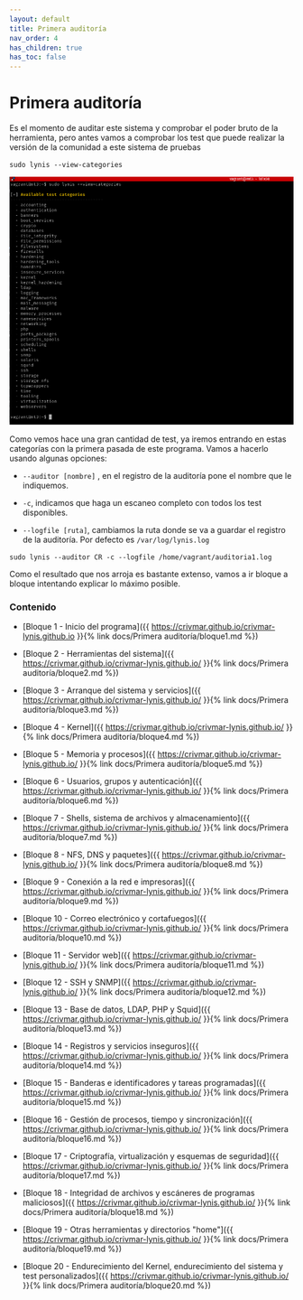 ```yaml
---
layout: default
title: Primera auditoría
nav_order: 4
has_children: true
has_toc: false
---
```


# Primera auditoría

Es el momento de auditar este sistema y comprobar el poder bruto de la herramienta, pero antes vamos a comprobar los test que puede realizar la versión de la comunidad a este sistema de pruebas

~~~
sudo lynis --view-categories
~~~

<img src="https://raw.githubusercontent.com/crivmar/crivmar-lynis.github.io/main/assets/images/03.png"/>

Como vemos hace una gran cantidad de test, ya iremos entrando en estas categorías con la primera pasada de este programa. Vamos a hacerlo usando algunas opciones:

- `--auditor [nombre]` , en el registro de la auditoría pone el nombre que le indiquemos.

- `-c`, indicamos que haga un escaneo completo con todos los test disponibles.

- `--logfile [ruta]`, cambiamos la ruta donde se va a guardar el registro de la auditoría. Por defecto es `/var/log/lynis.log`

~~~
sudo lynis --auditor CR -c --logfile /home/vagrant/auditoria1.log
~~~

Como el resultado que nos arroja es bastante extenso, vamos a ir bloque a bloque intentando explicar lo máximo posible.


### Contenido

- [Bloque 1 - Inicio del programa]({{ https://crivmar.github.io/crivmar-lynis.github.io }}{% link docs/Primera auditoría/bloque1.md %})

- [Bloque 2 - Herramientas del sistema]({{ https://crivmar.github.io/crivmar-lynis.github.io/ }}{% link docs/Primera auditoría/bloque2.md %})

- [Bloque 3 - Arranque del sistema y servicios]({{ https://crivmar.github.io/crivmar-lynis.github.io/ }}{% link docs/Primera auditoría/bloque3.md %})

- [Bloque 4 - Kernel]({{ https://crivmar.github.io/crivmar-lynis.github.io/ }}{% link docs/Primera auditoría/bloque4.md %})

- [Bloque 5 - Memoria y procesos]({{ https://crivmar.github.io/crivmar-lynis.github.io/ }}{% link docs/Primera auditoría/bloque5.md %})

- [Bloque 6 - Usuarios, grupos y autenticación]({{ https://crivmar.github.io/crivmar-lynis.github.io/ }}{% link docs/Primera auditoría/bloque6.md %})

- [Bloque 7 - Shells, sistema de archivos y almacenamiento]({{ https://crivmar.github.io/crivmar-lynis.github.io/ }}{% link docs/Primera auditoría/bloque7.md %})

- [Bloque 8 - NFS, DNS y paquetes]({{ https://crivmar.github.io/crivmar-lynis.github.io/ }}{% link docs/Primera auditoría/bloque8.md %})

- [Bloque 9 - Conexión a la red e impresoras]({{ https://crivmar.github.io/crivmar-lynis.github.io/ }}{% link docs/Primera auditoría/bloque9.md %})

- [Bloque 10 - Correo electrónico y cortafuegos]({{ https://crivmar.github.io/crivmar-lynis.github.io/ }}{% link docs/Primera auditoría/bloque10.md %})

- [Bloque 11 - Servidor web]({{ https://crivmar.github.io/crivmar-lynis.github.io/ }}{% link docs/Primera auditoría/bloque11.md %})

- [Bloque 12 - SSH y SNMP]({{ https://crivmar.github.io/crivmar-lynis.github.io/ }}{% link docs/Primera auditoría/bloque12.md %})

- [Bloque 13 - Base de datos, LDAP, PHP y Squid]({{ https://crivmar.github.io/crivmar-lynis.github.io/ }}{% link docs/Primera auditoría/bloque13.md %})

- [Bloque 14 - Registros y servicios inseguros]({{ https://crivmar.github.io/crivmar-lynis.github.io/ }}{% link docs/Primera auditoría/bloque14.md %})

- [Bloque 15 - Banderas e identificadores y tareas programadas]({{ https://crivmar.github.io/crivmar-lynis.github.io/ }}{% link docs/Primera auditoría/bloque15.md %})

- [Bloque 16 - Gestión de procesos, tiempo y sincronización]({{ https://crivmar.github.io/crivmar-lynis.github.io/ }}{% link docs/Primera auditoría/bloque16.md %})

- [Bloque 17 - Criptografía, virtualización y esquemas de seguridad]({{ https://crivmar.github.io/crivmar-lynis.github.io/ }}{% link docs/Primera auditoría/bloque17.md %})

- [Bloque 18 - Integridad de archivos y escáneres de programas maliciosos]({{ https://crivmar.github.io/crivmar-lynis.github.io/ }}{% link docs/Primera auditoría/bloque18.md %})

- [Bloque 19 - Otras herramientas y directorios "home"]({{ https://crivmar.github.io/crivmar-lynis.github.io/ }}{% link docs/Primera auditoría/bloque19.md %})

- [Bloque 20 - Endurecimiento del Kernel, endurecimiento del sistema y test personalizados]({{ https://crivmar.github.io/crivmar-lynis.github.io/ }}{% link docs/Primera auditoría/bloque20.md %})

